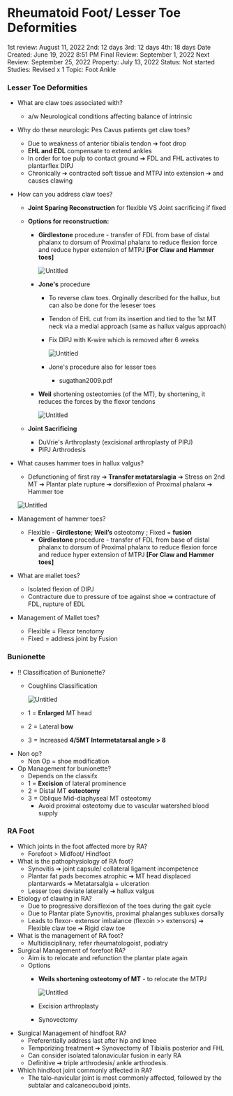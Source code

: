 # Rheumatoid Foot/ Lesser Toe Deformities

1st review: August 11, 2022
2nd: 12 days
3rd: 12 days
4th: 18 days
Date Created: June 19, 2022 8:51 PM
Final Review: September 1, 2022
Next Review: September 25, 2022
Property: July 13, 2022
Status: Not started
Studies: Revised x 1
Topic: Foot Ankle

### Lesser Toe Deformities

- What are claw toes associated with?
    - a/w Neurological conditions affecting balance of intrinsic

- Why do these neurologic Pes Cavus patients get claw toes?
    - Due to weakness of anterior tibialis tendon ➔ foot drop
    - **EHL and EDL** compensate to extend ankles
    - In order for toe pulp to contact ground ➔ FDL and FHL activates to plantarflex DIPJ
    - Chronically ➔ contracted soft tissue and MTPJ into extension ➔ and causes clawing
- How can you address claw toes?
    - **Joint Sparing Reconstruction** for flexible VS Joint sacrificing if fixed
    - **Options for reconstruction:**
        - **Girdlestone** procedure - transfer of FDL from base of distal phalanx to  dorsum of Proximal phalanx to reduce flexion force and reduce hyper extension of MTPJ **[For Claw and Hammer toes]**
            
            ![Untitled](Rheumatoid%20Foot%20Lesser%20Toe%20Deformities%20c8e906ba46454d2fb35ebca79cb05d94/Untitled.png)
            
        - **Jone's** procedure
            - To reverse claw toes. Orginally described for the hallux, but can also be done for the leseser toes
            - Tendon of EHL cut from its insertion and tied to the 1st MT neck via a medial approach (same as hallux valgus approach)
            - Fix DIPJ with K-wire which is removed after 6 weeks
                
                ![Untitled](Rheumatoid%20Foot%20Lesser%20Toe%20Deformities%20c8e906ba46454d2fb35ebca79cb05d94/Untitled%201.png)
                
            - Jone's procedure also for lesser toes
                - sugathan2009.pdf
        - **Weil** shortening osteotomies (of the MT), by shortening, it reduces the forces by the flexor tendons
            
            ![Untitled](Rheumatoid%20Foot%20Lesser%20Toe%20Deformities%20c8e906ba46454d2fb35ebca79cb05d94/Untitled%202.png)
            
    - **Joint Sacrificing**
        - DuVrie's Arthroplasty (excisional arthroplasty of PIPJ)
        - PIPJ Arthrodesis

- What causes hammer toes in hallux valgus?
    - Defunctioning of first ray ➔ **Transfer metatarslagia** ➔ Stress on 2nd MT ➔ Plantar plate rupture ➔ dorsiflexion of Proximal phalanx ➔ Hammer toe
    
    ![Untitled](Hallux%20Disease%20-%20Rigidus,%20Valgus%20b26679e226814ad2aaaed454f3cab4cd/Untitled%208.png)
    
- Management of hammer toes?
    - Flexible - **Girdlestone**; **Weil’s** osteotomy ; Fixed = **fusion**
        - **Girdlestone** procedure - transfer of FDL from base of distal phalanx to dorsum of Proximal phalanx to reduce flexion force and reduce hyper extension of MTPJ **[For Claw and Hammer toes]**
- What are mallet toes?
    - Isolated flexion of DIPJ
    - Contracture due to pressure of toe against shoe ➔ contracture of FDL, rupture of EDL
- Management of Mallet toes?
    - Flexible = Flexor tenotomy
    - Fixed = address joint by Fusion

### Bunionette

- ‼️ Classification of Bunionette?
    - Coughlins Classification
        
        ![Untitled](Rheumatoid%20Foot%20Lesser%20Toe%20Deformities%20c8e906ba46454d2fb35ebca79cb05d94/Untitled%203.png)
        
    - 1 = **Enlarged** MT head
    - 2 = Lateral **bow**
    - 3 = Increased **4/5MT Intermetatarsal angle > 8**
- Non op?
    - Non Op = shoe modification
- Op Management for bunionette?
    - Depends on the classifx
    - 1 = **Excision** of lateral prominence
    - 2 = Distal MT **osteotomy**
    - 3 = Oblique Mid-diaphyseal MT osteotomy
        - Avoid proximal osteotomy due to vascular watershed blood supply

### RA Foot

- Which joints in the foot affected more by RA?
    - Forefoot > Midfoot/ Hindfoot
- What is the pathophysiology of RA foot?
    - Synovitis ➔ joint capsule/ collateral ligament incompetence
    - Plantar fat pads becomes atrophic ➔ MT head displaced plantarwards ➔ Metatarsalgia + ulceration
    - Lesser toes deviate laterally ➔ hallux valgus
- Etiology of clawing in RA?
    - Due to progressive dorsiflexion of the toes during the gait cycle
    - Due to Plantar plate Synovitis, proximal phalanges subluxes dorsally
    - Leads to flexor- extensor imbalance (flexoin >> extensors) ➔ Flexible claw toe ➔ Rigid claw toe
- What is the management of RA foot?
    - Multidisciplinary, refer rheumatologoist, podiatry
- Surgical Management of forefoot RA?
    - Aim is to relocate and refunction the plantar plate again
    - Options
        - **Weils shortening osteotomy of MT** - to relocate the MTPJ
            
            ![Untitled](RA%20-%20Spine,%20Hip,%20Knee,%20Foot,%20Hand%20Acetabular%20protr%20eca80d610ca849f2b1f8457f965ffeac/Untitled.png)
            
        - Excision arthroplasty
        - Synovectomy
- Surgical Management of hindfoot RA?
    - Preferentially address last after hip and knee
    - Temporizing treatment ➔ Synovectomy of Tibialis posterior and FHL
    - Can consider isolated talonavicular fusion in early RA
    - Definitive ➔ triple arthrodesis/ ankle arthrodesis.
- Which hindfoot joint commonly affected in RA?
    - The talo-navicular joint is most commonly affected, followed by the subtalar and calcaneocuboid joints.